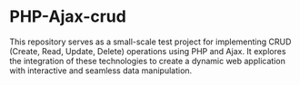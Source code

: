 # PHP-Ajax-crud
This repository serves as a small-scale test project for implementing CRUD (Create, Read, Update, Delete) operations using PHP and Ajax. It explores the integration of these technologies to create a dynamic web application with interactive and seamless data manipulation.
